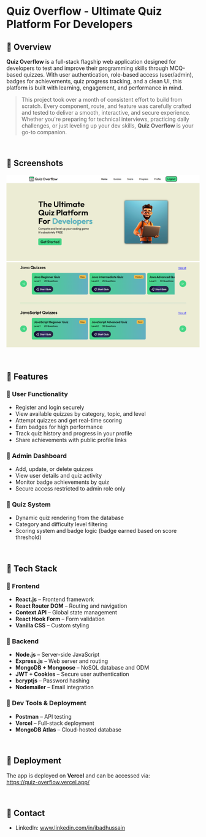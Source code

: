 # Quiz Overflow - Ultimate Quiz Platform For Developers
## 🚀 Overview
**Quiz Overflow** is a full-stack flagship web application designed for developers to test and improve their programming skills through MCQ-based quizzes. With user authentication, role-based access (user/admin), badges for achievements, quiz progress tracking, and a clean UI, this platform is built with learning, engagement, and performance in mind.

> This project took over a month of consistent effort to build from scratch. Every component, route, and feature was carefully crafted and tested to deliver a smooth, interactive, and secure experience.
> Whether you're preparing for technical interviews, practicing daily challenges, or just leveling up your dev skills, **Quiz Overflow** is your go-to companion.

<br>

## 🚀 Screenshots
![Project screenshot](./Project_screenshots/Image1.png)
![Project screenshot](./Project_screenshots/Image2.png)

<br>

## 🚀 Features
### 🎯 User Functionality
- Register and login securely
- View available quizzes by category, topic, and level
- Attempt quizzes and get real-time scoring
- Earn badges for high performance
- Track quiz history and progress in your profile
- Share achievements with public profile links
### 🎯 Admin Dashboard
- Add, update, or delete quizzes
- View user details and quiz activity
- Monitor badge achievements by quiz
- Secure access restricted to admin role only
### 🎯 Quiz System
- Dynamic quiz rendering from the database
- Category and difficulty level filtering
- Scoring system and badge logic (badge earned based on score threshold)

<br>

## 🚀 Tech Stack
### 🎯 Frontend
- **React.js** – Frontend framework
- **React Router DOM** – Routing and navigation
- **Context API** – Global state management
- **React Hook Form** – Form validation
- **Vanilla CSS** – Custom styling
### 🎯 Backend
- **Node.js** – Server-side JavaScript
- **Express.js** – Web server and routing
- **MongoDB + Mongoose** – NoSQL database and ODM
- **JWT + Cookies** – Secure user authentication
- **bcryptjs** – Password hashing
- **Nodemailer** – Email integration
### 🎯 Dev Tools & Deployment
- **Postman** – API testing
- **Vercel** – Full-stack deployment
- **MongoDB Atlas** – Cloud-hosted database

<br>

## 🚀 Deployment
The app is deployed on <b>Vercel</b> and can be accessed via:
<br>
https://quiz-overflow.vercel.app/

<br>

## 🚀 Contact
- LinkedIn: www.linkedin.com/in/ibadhussain